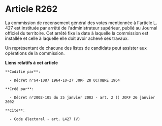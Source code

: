 # Article R262

La commission de recensement général des votes mentionnée à l'article L. 427 est instituée par arrêté de l'administrateur
supérieur, publié au Journal officiel du territoire. Cet arrêté fixe la date à laquelle la commission est installée et celle
à laquelle elle doit avoir achevé ses travaux. 

Un représentant de chacune des listes de candidats peut assister aux opérations de la commission.

**Liens relatifs à cet article**

	**Codifié par**:

	  - Décret n°64-1087 1964-10-27 JORF 28 OCTOBRE 1964

	**Créé par**:

	  - Décret n°2002-105 du 25 janvier 2002 - art. 2 () JORF 26 janvier 2002

	**Cite**:

	  - Code électoral - art. L427 (V)
